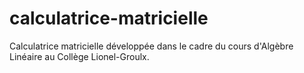 # calculatrice-matricielle
Calculatrice matricielle développée dans le cadre du cours d'Algèbre Linéaire au Collège Lionel-Groulx.
